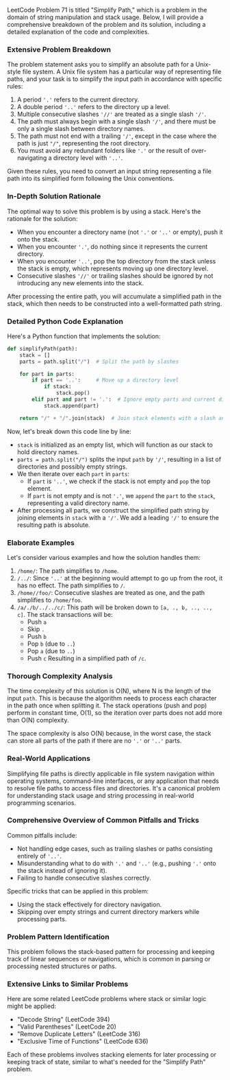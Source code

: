 LeetCode Problem 71 is titled "Simplify Path," which is a problem in the domain of string manipulation and stack usage. Below, I will provide a comprehensive breakdown of the problem and its solution, including a detailed explanation of the code and complexities.

### Extensive Problem Breakdown

The problem statement asks you to simplify an absolute path for a Unix-style file system. A Unix file system has a particular way of representing file paths, and your task is to simplify the input path in accordance with specific rules:

1. A period `'.'` refers to the current directory.
2. A double period `'..'` refers to the directory up a level.
3. Multiple consecutive slashes `'//'` are treated as a single slash `'/'`.
4. The path must always begin with a single slash `'/'`, and there must be only a single slash between directory names.
5. The path must not end with a trailing `'/'`, except in the case where the path is just `"/"`, representing the root directory.
6. You must avoid any redundant folders like `'.'` or the result of over-navigating a directory level with `'..'`.

Given these rules, you need to convert an input string representing a file path into its simplified form following the Unix conventions.

### In-Depth Solution Rationale

The optimal way to solve this problem is by using a stack. Here's the rationale for the solution:

- When you encounter a directory name (not `'.'` or `'..'` or empty), push it onto the stack.
- When you encounter `'.'`, do nothing since it represents the current directory.
- When you encounter `'..'`, pop the top directory from the stack unless the stack is empty, which represents moving up one directory level.
- Consecutive slashes `'//'` or trailing slashes should be ignored by not introducing any new elements into the stack.

After processing the entire path, you will accumulate a simplified path in the stack, which then needs to be constructed into a well-formatted path string.

### Detailed Python Code Explanation

Here's a Python function that implements the solution:

```python
def simplifyPath(path):
    stack = []
    parts = path.split("/")  # Split the path by slashes

    for part in parts:
        if part == '..':     # Move up a directory level
            if stack:
                stack.pop()
        elif part and part != '.':  # Ignore empty parts and current directory marker
            stack.append(part)

    return "/" + "/".join(stack)  # Join stack elements with a slash and prefix with a slash
```

Now, let's break down this code line by line:

- `stack` is initialized as an empty list, which will function as our stack to hold directory names.
- `parts = path.split("/")` splits the input `path` by `'/'`, resulting in a list of directories and possibly empty strings.
- We then iterate over each `part` in `parts`:
    - If `part` is `'..'`, we check if the stack is not empty and `pop` the top element.
    - If `part` is not empty and is not `'.'`, we `append` the `part` to the `stack`, representing a valid directory name.
- After processing all parts, we construct the simplified path string by joining elements in `stack` with a `'/'`. We add a leading `'/'` to ensure the resulting path is absolute.

### Elaborate Examples

Let's consider various examples and how the solution handles them:

1. `/home/`: The path simplifies to `/home`.
2. `/../`: Since `'..'` at the beginning would attempt to go up from the root, it has no effect. The path simplifies to `/`.
3. `/home//foo/`: Consecutive slashes are treated as one, and the path simplifies to `/home/foo`.
4. `/a/./b/../../c/`: This path will be broken down to `[a, ., b, .., .., c]`. The stack transactions will be:
    - Push `a`
    - Skip `.`
    - Push `b`
    - Pop `b` (due to `..`)
    - Pop `a` (due to `..`)
    - Push `c`
    Resulting in a simplified path of `/c`.

### Thorough Complexity Analysis

The time complexity of this solution is O(N), where N is the length of the input `path`. This is because the algorithm needs to process each character in the path once when splitting it. The stack operations (push and pop) perform in constant time, O(1), so the iteration over parts does not add more than O(N) complexity.

The space complexity is also O(N) because, in the worst case, the stack can store all parts of the path if there are no `'.'` or `'..'` parts.

### Real-World Applications

Simplifying file paths is directly applicable in file system navigation within operating systems, command-line interfaces, or any application that needs to resolve file paths to access files and directories. It's a canonical problem for understanding stack usage and string processing in real-world programming scenarios.

### Comprehensive Overview of Common Pitfalls and Tricks

Common pitfalls include:
- Not handling edge cases, such as trailing slashes or paths consisting entirely of `'..'`.
- Misunderstanding what to do with `'.'` and `'..'` (e.g., pushing `'.'` onto the stack instead of ignoring it).
- Failing to handle consecutive slashes correctly.
  
Specific tricks that can be applied in this problem:
- Using the stack effectively for directory navigation.
- Skipping over empty strings and current directory markers while processing parts.
  
### Problem Pattern Identification

This problem follows the stack-based pattern for processing and keeping track of linear sequences or navigations, which is common in parsing or processing nested structures or paths.

### Extensive Links to Similar Problems

Here are some related LeetCode problems where stack or similar logic might be applied:
- "Decode String" (LeetCode 394)
- "Valid Parentheses" (LeetCode 20)
- "Remove Duplicate Letters" (LeetCode 316)
- "Exclusive Time of Functions" (LeetCode 636)

Each of these problems involves stacking elements for later processing or keeping track of state, similar to what's needed for the "Simplify Path" problem.